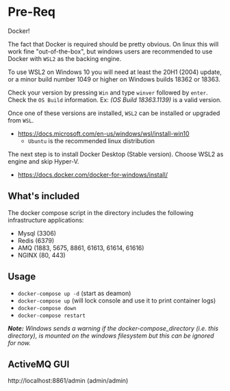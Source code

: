 # Pre-Req
Docker!

The fact that Docker is required should be pretty obvious. On linux this will work fine "out-of-the-box",
but windows users are recommended to use Docker with `WSL2` as the backing engine.

To use WSL2 on Windows 10 you will need at least the 20H1 (2004) update,
or a minor build number 1049 or higher on Windows builds 18362 or 18363.

Check your version by pressing `Win` and type `winver` followed by `enter`.
Check the `OS Build` information.
Ex: _(OS Build 18363.1139)_ is a valid version.

Once one of these versions are installed, `WSL2` can be installed or upgraded from `WSL`.

* https://docs.microsoft.com/en-us/windows/wsl/install-win10
    * `Ubuntu` is the recommended linux distribution

The next step is to install Docker Desktop (Stable version). Choose WSL2 as engine and skip Hyper-V.

* https://docs.docker.com/docker-for-windows/install/

## What's included
The docker compose script in the directory includes the following infrastructure applications:
* Mysql (3306)
* Redis (6379)
* AMQ (1883, 5675, 8861, 61613, 61614, 61616)
* NGINX (80, 443) 

## Usage
* `docker-compose up -d` (start as deamon)
* `docker-compose up` (will lock console and use it to print container logs)
* `docker-compose down`
* `docker-compose restart`


_**Note:** Windows sends a warning if the docker-compose_directory (i.e. this directory), is mounted on the windows filesystem
but this can be ignored for now._

## ActiveMQ GUI
http://localhost:8861/admin (admin/admin)